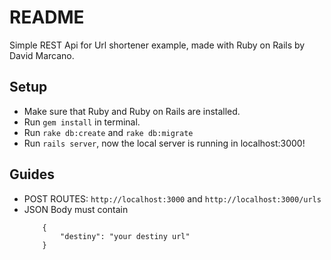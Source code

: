 # README

Simple REST Api for Url shortener example, made with Ruby on Rails by David Marcano.

## Setup

- Make sure that Ruby and Ruby on Rails are installed.
- Run `gem install` in terminal.
- Run `rake db:create` and `rake db:migrate`
- Run `rails server`, now the local server is running in localhost:3000!

## Guides

- POST ROUTES: `http://localhost:3000` and  `http://localhost:3000/urls`
- JSON Body must contain
    ```
        {
            "destiny": "your destiny url"
        }
    ```